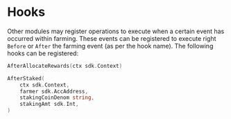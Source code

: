 <!-- order: 9 -->

# Hooks

Other modules may register operations to execute when a certain event has occurred within farming. 
These events can be registered to execute right `Before` or `After` the farming event (as per the hook name). 
The following hooks can be registered:

```go
AfterAllocateRewards(ctx sdk.Context)
```

```go
AfterStaked(
    ctx sdk.Context, 
    farmer sdk.AccAddress, 
    stakingCoinDenom string, 
    stakingAmt sdk.Int,
)
```